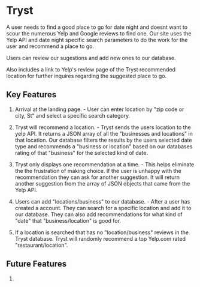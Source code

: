 # Tryst 

A user needs to find a good place to go for date night and doesnt want to scour the 
numerous Yelp and Google reviews to find one. Our site uses the Yelp API and date night
specific search parameters to do the work for the user and recommend a place to go. 

Users can review our sugestions and add new ones to our database. 

Also includes a link to Yelp's review page of the Tryst recommended location for
further inquires regarding the suggested place to go.

## Key Features 

1. Arrival at the landing page. - User can enter location by "zip code or city, St" and 
select a specific search category.

2. Tryst will recommend a location. - Tryst sends the users location to the yelp API. 
It returns a JSON array of all the "businesses and locations" in that location. Our 
database filters the results by the users selected date type and recommends a 
"business or location" based on our databases rating of that "business" for the 
selected kind of date. 

3. Tryst only displays one recommendation at a time. - This helps eliminate the the 
frustration of making choice. If the user is unhappy with the recommendation they 
can ask for another suggestion. It will return another suggestion from the array of 
JSON objects that came from the Yelp API.

4. Users can add "locations/business" to our database. - After a user has 
created a account. They can search for a specific location and add it to our 
database. They can also add recommendations for what kind of "date" that 
"business/location" is good for. 

5. If a location is searched that has no "location/business" reviews in the 
Tryst database. Tryst will randomly recommend a top Yelp.com rated "restaurant/location".

## Future Features 

1.